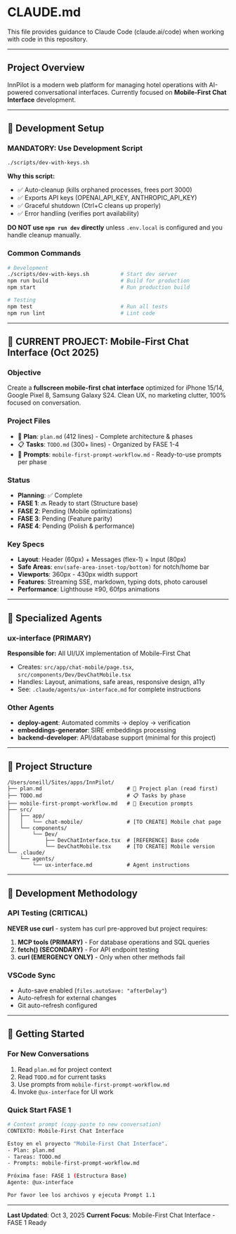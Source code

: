 # CLAUDE.md

This file provides guidance to Claude Code (claude.ai/code) when working with code in this repository.

---

## Project Overview

InnPilot is a modern web platform for managing hotel operations with AI-powered conversational interfaces. Currently focused on **Mobile-First Chat Interface** development.

---

## 🚀 Development Setup

### MANDATORY: Use Development Script
```bash
./scripts/dev-with-keys.sh
```

**Why this script:**
- ✅ Auto-cleanup (kills orphaned processes, frees port 3000)
- ✅ Exports API keys (OPENAI_API_KEY, ANTHROPIC_API_KEY)
- ✅ Graceful shutdown (Ctrl+C cleans up properly)
- ✅ Error handling (verifies port availability)

**DO NOT use `npm run dev` directly** unless `.env.local` is configured and you handle cleanup manually.

### Common Commands
```bash
# Development
./scripts/dev-with-keys.sh          # Start dev server
npm run build                       # Build for production
npm start                           # Run production build

# Testing
npm test                            # Run all tests
npm run lint                        # Lint code
```

---

## 🎯 CURRENT PROJECT: Mobile-First Chat Interface (Oct 2025)

### Objective
Create a **fullscreen mobile-first chat interface** optimized for iPhone 15/14, Google Pixel 8, Samsung Galaxy S24. Clean UX, no marketing clutter, 100% focused on conversation.

### Project Files
- 📄 **Plan**: `plan.md` (412 lines) - Complete architecture & phases
- 📋 **Tasks**: `TODO.md` (300+ lines) - Organized by FASE 1-4
- 🎯 **Prompts**: `mobile-first-prompt-workflow.md` - Ready-to-use prompts per phase

### Status
- **Planning**: ✅ Complete
- **FASE 1**: 🔜 Ready to start (Structure base)
- **FASE 2**: Pending (Mobile optimizations)
- **FASE 3**: Pending (Feature parity)
- **FASE 4**: Pending (Polish & performance)

### Key Specs
- **Layout**: Header (60px) + Messages (flex-1) + Input (80px)
- **Safe Areas**: `env(safe-area-inset-top/bottom)` for notch/home bar
- **Viewports**: 360px - 430px width support
- **Features**: Streaming SSE, markdown, typing dots, photo carousel
- **Performance**: Lighthouse ≥90, 60fps animations

---

## 🤖 Specialized Agents

### ux-interface (PRIMARY)
**Responsible for:** All UI/UX implementation of Mobile-First Chat
- Creates: `src/app/chat-mobile/page.tsx`, `src/components/Dev/DevChatMobile.tsx`
- Handles: Layout, animations, safe areas, responsive design, a11y
- See: `.claude/agents/ux-interface.md` for complete instructions

### Other Agents
- **deploy-agent**: Automated commits → deploy → verification
- **embeddings-generator**: SIRE embeddings processing
- **backend-developer**: API/database support (minimal for this project)

---

## 📂 Project Structure

```
/Users/oneill/Sites/apps/InnPilot/
├── plan.md                           # 🎯 Project plan (read first)
├── TODO.md                           # 📋 Tasks by phase
├── mobile-first-prompt-workflow.md   # 🚀 Execution prompts
├── src/
│   ├── app/
│   │   └── chat-mobile/              # [TO CREATE] Mobile chat page
│   └── components/
│       └── Dev/
│           ├── DevChatInterface.tsx  # [REFERENCE] Base code
│           └── DevChatMobile.tsx     # [TO CREATE] Mobile version
└── .claude/
    └── agents/
        └── ux-interface.md           # Agent instructions
```

---

## 🔧 Development Methodology

### API Testing (CRITICAL)
**NEVER use curl** - system has curl pre-approved but project requires:
1. **MCP tools (PRIMARY)** - For database operations and SQL queries
2. **fetch() (SECONDARY)** - For API endpoint testing
3. **curl (EMERGENCY ONLY)** - Only when other methods fail

### VSCode Sync
- Auto-save enabled (`files.autoSave: "afterDelay"`)
- Auto-refresh for external changes
- Git auto-refresh configured

---

## 🚦 Getting Started

### For New Conversations
1. Read `plan.md` for project context
2. Read `TODO.md` for current tasks
3. Use prompts from `mobile-first-prompt-workflow.md`
4. Invoke `@ux-interface` for UI work

### Quick Start FASE 1
```bash
# Context prompt (copy-paste to new conversation)
CONTEXTO: Mobile-First Chat Interface

Estoy en el proyecto "Mobile-First Chat Interface".
- Plan: plan.md
- Tareas: TODO.md
- Prompts: mobile-first-prompt-workflow.md

Próxima fase: FASE 1 (Estructura Base)
Agente: @ux-interface

Por favor lee los archivos y ejecuta Prompt 1.1
```

---

**Last Updated**: Oct 3, 2025
**Current Focus**: Mobile-First Chat Interface - FASE 1 Ready
